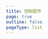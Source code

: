 ```yaml
---
title: 控制配件
page: true
outline: false
pageType: list
---
```


<script setup>
import AllProducts from '../AllProducts.vue'
</script>

<AllProducts category="控制配件" />

